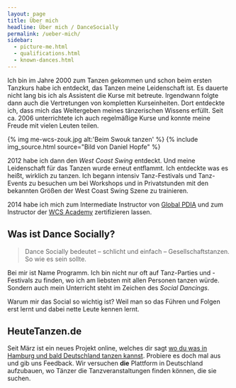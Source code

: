 ```yaml
---
layout: page
title: Über mich
headline: Über mich / DanceSocially
permalink: /ueber-mich/
sidebar:
  - picture-me.html
  - qualifications.html
  - known-dances.html
---
```


Ich bin im Jahre 2000 zum Tanzen gekommen und schon beim ersten Tanzkurs habe ich entdeckt, das Tanzen meine Leidenschaft ist. Es dauerte nicht lang bis ich als Assistent die Kurse mit betreute. Irgendwann folgte dann auch die Vertretungen von kompletten Kurseinheiten. Dort entdeckte ich, dass mich das Weitergeben meines tänzerischen Wissens erfüllt. Seit ca. 2006 unterrichtete ich auch regelmäßige Kurse und konnte meine Freude mit vielen Leuten teilen.

{% img me-wcs-zouk.jpg alt:'Beim Swouk tanzen' %}
{% include img_source.html source="Bild von Daniel Hopfe" %}

2012 habe ich dann den *West Coast Swing* entdeckt. Und meine Leidenschaft für das Tanzen wurde erneut entflammt. Ich entdeckte was es heißt, wirklich zu tanzen. Ich begann intensiv Tanz-Festivals und Tanz-Events zu besuchen um bei Workshops und in Privatstunden mit den bekannten Größen der West Coast Swing Szene zu trainieren.

2014 habe ich mich zum Intermediate Instructor von [Global PDIA](http://globalpdia.com/) und zum Instructor der [WCS Academy](http://wcsacademy.de/instructors) zertifizieren lassen.


## Was ist Dance Socially?

> Dance Socially bedeutet – schlicht und einfach – Gesellschaftstanzen. So wie es sein sollte.

Bei mir ist Name Programm. Ich bin nicht nur oft auf Tanz-Parties und -Festivals zu finden, wo ich am liebsten mit allen Personen tanzen würde. Sondern auch mein Unterricht steht im Zeichen des *Social Dancings*.

Warum mir das Social so wichtig ist? Weil man so das Führen und Folgen erst lernt und dabei nette Leute kennen lernt.

## HeuteTanzen.de

Seit März ist ein neues Projekt online, welches dir sagt [wo du was in Hamburg und bald Deutschland tanzen kannst](http://www.heutetanzen.de). Probiere es doch mal aus und gib uns Feedback. Wir versuchen **die** Plattform in Deutschland aufzubauen, wo Tänzer die Tanzveranstaltungen finden können, die sie suchen.
